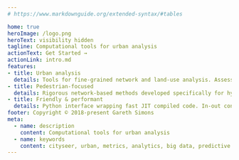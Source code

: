 ```yaml
---
# https://www.markdownguide.org/extended-syntax/#tables

home: true
heroImage: /logo.png
heroText: visibility hidden
tagline: Computational tools for urban analysis
actionText: Get Started →
actionLink: intro.md
features:
- title: Urban analysis
  details: Tools for fine-grained network and land-use analysis. Assess the morphological precursors to vibrant neighbourhoods.
- title: Pedestrian-focused
  details: Rigorous network-based methods developed specifically for hyperlocal analysis at the pedestrian scale.
- title: Friendly & performant
  details: Python interface wrapping fast JIT compiled code. In-out convenience methods for NetworkX.
footer: Copyright © 2018-present Gareth Simons
meta:
  - name: description
    content: Computational tools for urban analysis
  - name: keywords
    content: cityseer, urban, metrics, analytics, big data, predictive analytics, urban design, planning, property development
---
```


